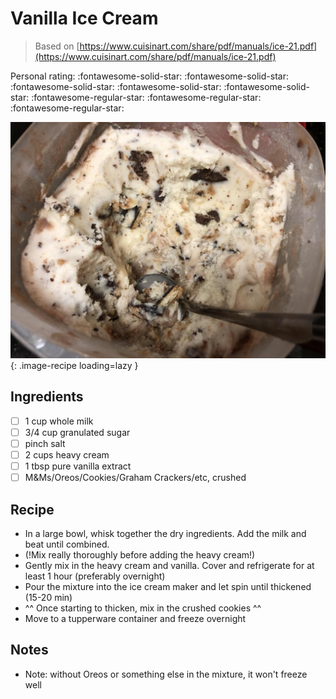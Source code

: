 <!-- Needs Manual Review -->

<!-- Do not modify sections with "AUTO-*". They are updated by make.py -->

# Vanilla Ice Cream

> Based on [https://www.cuisinart.com/share/pdf/manuals/ice-21.pdf](https://www.cuisinart.com/share/pdf/manuals/ice-21.pdf)

<!-- rating=2; (User can specify rating on scale of 1-5) -->
<!-- AUTO-UserRating -->
Personal rating: :fontawesome-solid-star: :fontawesome-solid-star: :fontawesome-solid-star: :fontawesome-solid-star: :fontawesome-solid-star: :fontawesome-regular-star: :fontawesome-regular-star: :fontawesome-regular-star:
<!-- /AUTO-UserRating -->

<!-- name_image=vanilla_ice_cream.jpeg; (User can specify image name) -->
<!-- AUTO-Image -->
![vanilla_ice_cream.jpeg](./vanilla_ice_cream.jpeg){: .image-recipe loading=lazy }
<!-- /AUTO-Image -->

## Ingredients

* [ ] 1 cup whole milk
* [ ] 3/4 cup granulated sugar
* [ ] pinch salt
* [ ] 2 cups heavy cream
* [ ] 1 tbsp pure vanilla extract
* [ ] M&Ms/Oreos/Cookies/Graham Crackers/etc, crushed

## Recipe

* In a large bowl, whisk together the dry ingredients. Add the milk and beat until combined.
* (!Mix really thoroughly before adding the heavy cream!)
* Gently mix in the heavy cream and vanilla. Cover and refrigerate for at least 1 hour (preferably overnight)
* Pour the mixture into the ice cream maker and let spin until thickened (15-20 min)
* ^^ Once starting to thicken, mix in the crushed cookies ^^
* Move to a tupperware container and freeze overnight

## Notes

* Note: without Oreos or something else in the mixture, it won't freeze well

